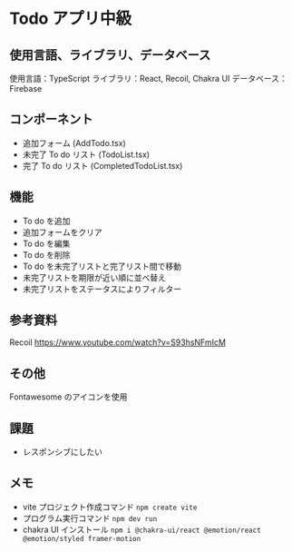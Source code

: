 # Todo アプリ中級

## 使用言語、ライブラリ、データベース

使用言語：TypeScript
ライブラリ：React, Recoil, Chakra UI
データベース：Firebase

## コンポーネント

- 追加フォーム (AddTodo.tsx)
- 未完了 To do リスト (TodoList.tsx)
- 完了 To do リスト (CompletedTodoList.tsx)

## 機能

- To do を追加
- 追加フォームをクリア
- To do を編集
- To do を削除
- To do を未完了リストと完了リスト間で移動
- 未完了リストを期限が近い順に並べ替え
- 未完了リストをステータスによりフィルター

## 参考資料

Recoil
https://www.youtube.com/watch?v=S93hsNFmIcM

## その他

Fontawesome のアイコンを使用

## 課題

- レスポンシブにしたい

## メモ

- vite プロジェクト作成コマンド
  `npm create vite`
- プログラム実行コマンド
  `npm dev run`
- chakra UI インストール
  `npm i @chakra-ui/react @emotion/react @emotion/styled framer-motion`
